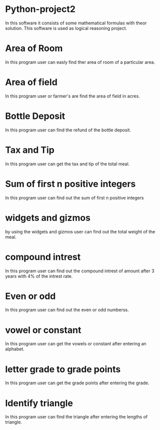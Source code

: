 # Python-project2
In this software it consists of some mathematical formulas with theor solution. This software is used as logical reasoning project.

# Area of Room
In this program user can easly find ther area of room of a particular area.
# Area of field
In this program user or farmer's are find the area of field in acres.
# Bottle Deposit
In this program user can find the refund of the bottle deposit.
# Tax and Tip
In this program user can get the tax and tip of the total meal.
# Sum of first n positive integers
In this program user can find out the sum of first n positive integers
# widgets and gizmos
by using the widgets and gizmos user can find out the total weight of the meal.
# compound intrest
In this program user can find out the compound intrest of amount after 3 years with 4% of the intrest rate.
# Even or odd
In this program user can find out the even or odd numberss.
# vowel or constant
In this program user can get the vowels or constant after entering an alphabet.
# letter grade to grade points
In this program user can get the grade points after entering the grade.
# Identify triangle
In this program user can find the triangle after entering the lengths of triangle.

